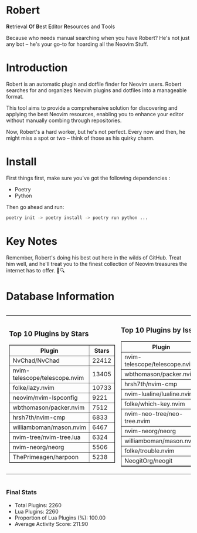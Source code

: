# Robert

**R**etrieval
**O**f
**B**est
**E**ditor
**R**esources and
**T**ools

Because who needs manual searching when you have Robert?
He's not just any bot – he's your go-to for hoarding all the Neovim Stuff.

# Introduction
Robert is an automatic plugin and dotfile finder for Neovim users. Robert searches for and organizes Neovim plugins and dotfiles into a manageable format.

This tool aims to provide a comprehensive solution for discovering and applying the best Neovim resources, enabling you to enhance your editor without manually combing through repositories.

Now, Robert's a hard worker, but he's not perfect. Every now and then, he might miss a spot or two – think of those as his quirky charm. 

# Install
 First things first, make sure you've got the following dependencies :
  - Poetry 
  - Python 

Then go ahead and run:

```bash
poetry init -> poetry install -> poetry run python ...
```
# Key Notes

Remember, Robert's doing his best out here in the wilds of GitHub. Treat him well, and he'll treat you to the finest collection of Neovim treasures the internet has to offer. 🎩🔍


# Database Information

<div style='display:flex;flex-direction:row;justify-content:space-between;'><table><tr><td><h3>Top 10 Plugins by Stars</h3><table border="1"><tr><th>Plugin</th><th>Stars</th></tr><tr><td>NvChad/NvChad</td><td>22412</td></tr><tr><td>nvim-telescope/telescope.nvim</td><td>13405</td></tr><tr><td>folke/lazy.nvim</td><td>10733</td></tr><tr><td>neovim/nvim-lspconfig</td><td>9221</td></tr><tr><td>wbthomason/packer.nvim</td><td>7512</td></tr><tr><td>hrsh7th/nvim-cmp</td><td>6833</td></tr><tr><td>williamboman/mason.nvim</td><td>6467</td></tr><tr><td>nvim-tree/nvim-tree.lua</td><td>6324</td></tr><tr><td>nvim-neorg/neorg</td><td>5506</td></tr><tr><td>ThePrimeagen/harpoon</td><td>5238</td></tr></table></td><td><h3>Top 10 Plugins by Issues</h3><table border="1"><tr><th>Plugin</th><th>Issues</th></tr><tr><td>nvim-telescope/telescope.nvim</td><td>314</td></tr><tr><td>wbthomason/packer.nvim</td><td>305</td></tr><tr><td>hrsh7th/nvim-cmp</td><td>226</td></tr><tr><td>nvim-lualine/lualine.nvim</td><td>185</td></tr><tr><td>folke/which-key.nvim</td><td>184</td></tr><tr><td>nvim-neo-tree/neo-tree.nvim</td><td>162</td></tr><tr><td>nvim-neorg/neorg</td><td>154</td></tr><tr><td>williamboman/mason.nvim</td><td>140</td></tr><tr><td>folke/trouble.nvim</td><td>130</td></tr><tr><td>NeogitOrg/neogit</td><td>115</td></tr></table></td><td><h3>Top 10 Plugins by Forks</h3><table border="1"><tr><th>Plugin</th><th>Forks</th></tr><tr><td>NvChad/NvChad</td><td>1994</td></tr><tr><td>neovim/nvim-lspconfig</td><td>1982</td></tr><tr><td>nvim-telescope/telescope.nvim</td><td>751</td></tr><tr><td>nvim-tree/nvim-tree.lua</td><td>593</td></tr><tr><td>nvim-lualine/lualine.nvim</td><td>435</td></tr><tr><td>hrsh7th/nvim-cmp</td><td>340</td></tr><tr><td>folke/tokyonight.nvim</td><td>324</td></tr><tr><td>ThePrimeagen/harpoon</td><td>312</td></tr><tr><td>jackMort/ChatGPT.nvim</td><td>274</td></tr><tr><td>nvimdev/lspsaga.nvim</td><td>273</td></tr></table></td></tr></table></div>

### Final Stats
- Total Plugins: 2260
- Lua Plugins: 2260
- Proportion of Lua Plugins (%): 100.00
- Average Activity Score: 211.90
